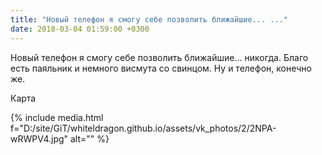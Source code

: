 ```yaml
---
title: "Новый телефон я смогу себе позволить ближайшие... ..."
date: 2018-03-04 01:59:00 +0300
---
```


Новый телефон я смогу себе позволить ближайшие... никогда. Благо есть паяльник и немного висмута со свинцом. Ну и телефон, конечно же.

Карта

{% include media.html f="D:/site/GiT/whiteldragon.github.io/assets/vk_photos/2/2NPA-wRWPV4.jpg" alt="" %}

